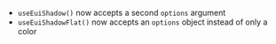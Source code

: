 - `useEuiShadow()` now accepts a second `options` argument 
- `useEuiShadowFlat()` now accepts an `options` object instead of only a color
